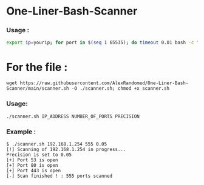 # One-Liner-Bash-Scanner
### Usage :
```sh
export ip=yourip; for port in $(seq 1 65535); do timeout 0.01 bash -c "</dev/tcp/$ip/$port && echo The port $port is open || echo The Port $port is closed > /dev/null" 2>/dev/null || echo Connection Timeout > /dev/null; done
```

# For the file :

``` 
wget https://raw.githubusercontent.com/AlexRandomed/One-Liner-Bash-Scanner/main/scanner.sh -O ./scanner.sh; chmod +x scanner.sh
```
### Usage:

```
./scanner.sh IP_ADDRESS NUMBER_OF_PORTS PRECISION
```

### Example : 
```
$ ./scanner.sh 192.168.1.254 555 0.05
[!] Scanning of 192.168.1.254 in progress...
Precision is set to 0.05
[+] Port 53 is open
[+] Port 80 is open
[+] Port 443 is open
[-] Scan finished ! : 555 ports scanned
```
